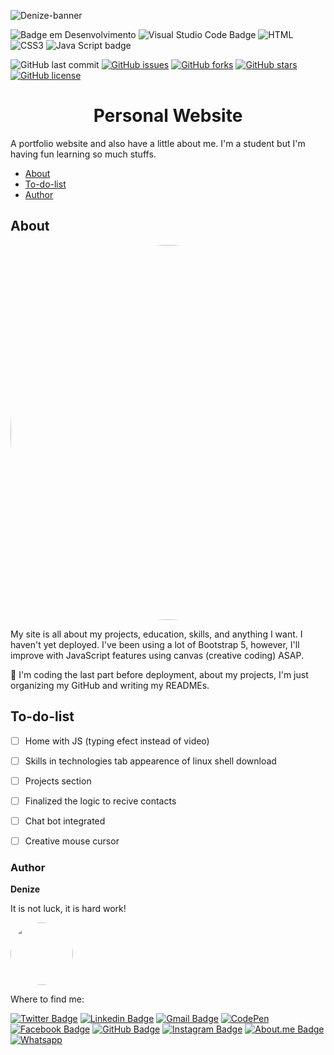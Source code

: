 ![Denize-banner](https://user-images.githubusercontent.com/46844031/163629556-02066e09-7ccd-47d2-869c-1a25dbf16f10.png)

![Badge em Desenvolvimento](http://img.shields.io/static/v1?label=STATUS&message=EM%20DESENVOLVIMENTO&color=GREEN&style=for-the-badge)  ![Visual Studio Code Badge](https://img.shields.io/badge/Visual_Studio_Code-0078D4?style=for-the-badge&logo=visual%20studio%20code&logoColor=white)   ![HTML](https://img.shields.io/badge/HTML5-E34F26?style=for-the-badge&logo=html5&logoColor=white)  ![CSS3](https://img.shields.io/badge/CSS3-1572B6?style=for-the-badge&logo=css3&logoColor=white) ![Java Script badge](https://img.shields.io/badge/JavaScript-323330?style=for-the-badge&logo=javascript&logoColor=F7DF1E) 

![GitHub last commit](https://img.shields.io/github/last-commit/DeBaFig/me)  [![GitHub issues](https://img.shields.io/github/issues/DeBaFig/me)](https://github.com/DeBaFig/me/issues) [![GitHub forks](https://img.shields.io/github/forks/DeBaFig/me)](https://github.com/DeBaFig/me/network) [![GitHub stars](https://img.shields.io/github/stars/DeBaFig/me)](https://github.com/DeBaFig/me/stargazers) [![GitHub license](https://img.shields.io/github/license/DeBaFig/me)](https://github.com/DeBaFig/me/blob/main/LICENSE) 

<h1 align="center">Personal Website</h1>

A portfolio website and also have a little about me. I'm a student but I'm having fun learning so much stuffs.

<!--ts-->
   * [About](#about)
   * [To-do-list](#to-do-list)
   * [Author](#author)
      
<!--te-->


## About
<p align="center">
<img style="border-radius: 50%;" src="https://user-images.githubusercontent.com/46844031/163629716-22afe289-eb02-4014-b212-1679de5cc4c6.jpg" width="600px;" alt=""/>
</p>

My site is all about my projects, education, skills, and anything I want. I haven't yet deployed. I've been using a lot of Bootstrap 5, however, I'll improve with JavaScript features using canvas (creative coding) ASAP.

:construction: I'm coding the last part before deployment, about my projects, I'm just organizing my GitHub and writing my READMEs.

## To-do-list

- [ ] Home with JS (typing efect instead of video)
- [ ] Skills in technologies tab appearence of linux shell download
- [ ] Projects section
- [ ] Finalized the logic to recive contacts
- [ ] Chat bot integrated
- [ ] Creative mouse cursor


### Author

**Denize**

It is not luck, it is hard work!

<img style="border-radius: 50%;" src="https://user-images.githubusercontent.com/46844031/163518939-915f6e15-200a-4e9c-9f54-9bee6beec89b.jpg" width="100px;" alt=""/>

Where to find me:

[![Twitter Badge](https://img.shields.io/badge/Twitter-1DA1F2?style=for-the-badge&logo=twitter&logoColor=white)](https://twitter.com/Dbassi91)   [![Linkedin Badge](https://img.shields.io/badge/LinkedIn-0077B5?style=for-the-badge&logo=linkedin&logoColor=white)](https://www.linkedin.com/in/dbfigueiredo/)   [![Gmail Badge](	https://img.shields.io/badge/Gmail-D14836?style=for-the-badge&logo=gmail&logoColor=white)](mailto:denize.f.bassi@gmail.com)   [![CodePen](https://img.shields.io/badge/Codepen-000000?style=for-the-badge&logo=codepen&logoColor=white)](https://codepen.io/debafig)   
[![Facebook Badge](https://img.shields.io/badge/Facebook-1877F2?style=for-the-badge&logo=facebook&logoColor=white)](https://www.facebook.com/d.bassi91/)   [![GitHub Badge](https://img.shields.io/badge/GitHub-100000?style=for-the-badge&logo=github&logoColor=white)](https://github.com/DeBaFig)   [![Instagram Badge](https://img.shields.io/badge/Instagram-E4405F?style=for-the-badge&logo=instagram&logoColor=white)](https://www.instagram.com/bassidenize/)   [![About.me Badge](https://img.shields.io/badge/website-000000?style=for-the-badge&logo=About.me&logoColor=white)](https://about.me/denizefigueiredo/getstarted)   [![Whatsapp](https://img.shields.io/badge/WhatsApp-25D366?style=for-the-badge&logo=whatsapp&logoColor=white)](https://wa.me/qr/VMVHOV7CIFHYP1)
